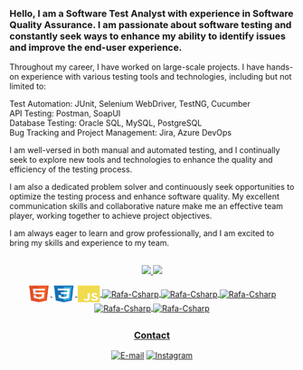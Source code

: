 ### Hello, I am a Software Test Analyst with experience in Software Quality Assurance. I am passionate about software testing and constantly seek ways to enhance my ability to identify issues and improve the end-user experience.

Throughout my career, I have worked on large-scale projects. I have hands-on experience with various testing tools and technologies, including but not limited to:

Test Automation: JUnit, Selenium WebDriver, TestNG, Cucumber
<br>
API Testing: Postman, SoapUI
<br>
Database Testing: Oracle SQL, MySQL, PostgreSQL
<br>
Bug Tracking and Project Management: Jira, Azure DevOps
<br>

I am well-versed in both manual and automated testing, and I continually seek to explore new tools and technologies to enhance the quality and efficiency of the testing process.

I am also a dedicated problem solver and continuously seek opportunities to optimize the testing process and enhance software quality. My excellent communication skills and collaborative nature make me an effective team player, working together to achieve project objectives.

I am always eager to learn and grow professionally, and I am excited to bring my skills and experience to my team.
<br>
<br>

<div align="center">
  <a href="https://github.com/itjuanr">
  <img height="180em" src="https://github-readme-stats.vercel.app/api?username=itjuanr&show_icons=true&theme=nightowl&include_all_commits=true&count_private=true"/>
  <img height="180em" src="https://github-readme-stats.vercel.app/api/top-langs/?username=itjuanr&layout=compact&langs_count=7&theme=dracula"/>
</div>
  <div style="display: inline_block" align="center"><br>
  <img align="center" alt="Rafa-HTML" height="30" width="40" src="https://raw.githubusercontent.com/devicons/devicon/master/icons/html5/html5-original.svg">
  <img align="center" alt="Rafa-CSS" height="30" width="40" src="https://raw.githubusercontent.com/devicons/devicon/master/icons/css3/css3-original.svg">
  <img align="center" alt="Rafa-Js" height="30" width="40" src="https://raw.githubusercontent.com/devicons/devicon/master/icons/javascript/javascript-plain.svg">
  <img align="center" alt="Rafa-Csharp" height="30" width="40" src="https://skillicons.dev/icons?i=java"> 
  <img align="center" alt="Rafa-Csharp" height="30" width="40" src="https://skillicons.dev/icons?i=mysql">
  <img align="center" alt="Rafa-Csharp" height="30" width="40" src="https://skillicons.dev/icons?i=git">
  <img align="center" alt="Rafa-Csharp" height="30" width="40" src="https://skillicons.dev/icons?i=postman">
  <img align="center" alt="Rafa-Csharp" height="30" width="40" src="https://skillicons.dev/icons?i=postgres">
</div>
    
  ##
 
<div align="center"> 
<h3> Contact </h3>

  [![E-mail](https://custom-icon-badges.demolab.com/badge/-Email-7E4798?style=for-the-badge&logo=mail.ru&logoColor=white)](mailto:juanrodriguesdto@gmail.com)
  [![Instagram](https://custom-icon-badges.demolab.com/badge/-Instagram-E4405f?style=for-the-badge&logo=instagram&logoColor=white)](https://www.instagram.com/evokwx/)

</div>

